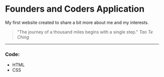 # Founders and Coders Application 

My first website created to share a bit more about me and my interests.

> "The journey of a thousand miles begins with a single step." 
_Tao Te Ching_

---

### Code: 
* HTML
* CSS
